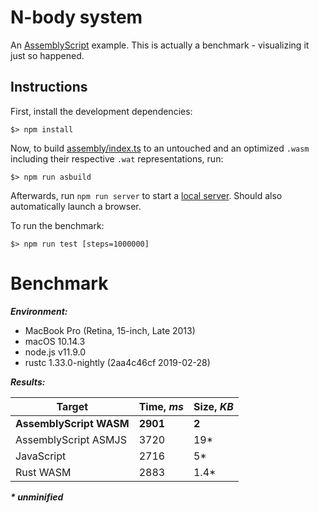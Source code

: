 N-body system
=============

An [AssemblyScript](http://assemblyscript.org) example. This is actually a benchmark - visualizing it just so happened.

Instructions
------------

First, install the development dependencies:

```
$> npm install
```

Now, to build [assembly/index.ts](./assembly/index.ts) to an untouched and an optimized `.wasm` including their respective `.wat` representations, run:

```
$> npm run asbuild
```

Afterwards, run `npm run server` to start a <a href="http://localhost:9080">local server</a>. Should also automatically launch a browser.

To run the benchmark:

```
$> npm run test [steps=1000000]
```

Benchmark
=========

***Environment:***
- MacBook Pro (Retina, 15-inch, Late 2013)
- macOS 10.14.3
- node.js v11.9.0
- rustc 1.33.0-nightly (2aa4c46cf 2019-02-28)

***Results:***

|        Target           |  Time, ***ms*** | Size, ***KB*** |
|-------------------------|-----------------|----------------|
| **AssemblyScript WASM** | **2901**        | **2**          |
| AssemblyScript ASMJS    | 3720            | 19*            |
| JavaScript              | 2716            | 5*             |
| Rust WASM               | 2883            | 1.4*           |

___* unminified___
